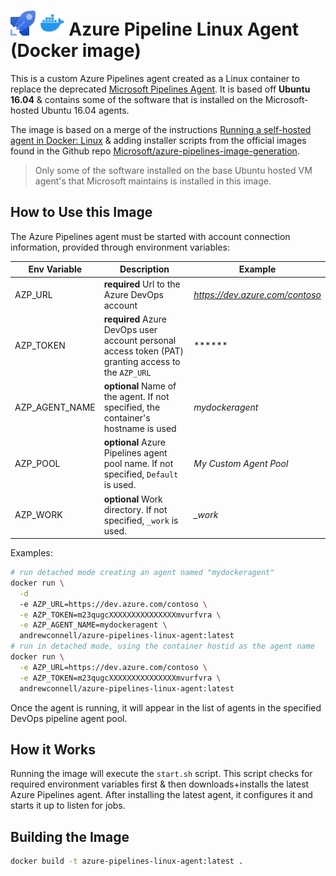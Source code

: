 # ![Azure Pipelines](/docs/DevOpsIconPipelines40.png "Azure Pipelines") ![Docker](/docs/DockerIcon40.png "Docker") Azure Pipeline Linux Agent (Docker image)

This is a custom Azure Pipelines agent created as a Linux container to replace the deprecated [Microsoft Pipelines Agent](https://hub.docker.com/_/microsoft-azure-pipelines-vsts-agent). It is based off **Ubuntu 16.04** & contains some of the software that is installed on the Microsoft-hosted Ubuntu 16.04 agents.

The image is based on a merge of the instructions [Running a self-hosted agent in Docker: Linux](https://docs.microsoft.com/en-us/azure/devops/pipelines/agents/docker?view=azure-devops#adding-tools-and-customizing-the-container) & adding installer scripts from the official images found in the Github repo [Microsoft/azure-pipelines-image-generation](https://github.com/Microsoft/azure-pipelines-image-generation).

> Only some of the software installed on the base Ubuntu hosted VM agent's that Microsoft maintains is installed in this image.

## How to Use this Image

The Azure Pipelines agent must be started with account connection information, provided through environment variables:

|  Env Variable  |                                             Description                                             |             Example             |
| -------------- | --------------------------------------------------------------------------------------------------- | ------------------------------- |
| AZP_URL        | **required** Url to the Azure DevOps account                                                        | *https://dev.azure.com/contoso* |
| AZP_TOKEN      | **required** Azure DevOps user account personal access token (PAT) granting access to the `AZP_URL` | ******                          |
| AZP_AGENT_NAME | **optional** Name of the agent. If not specified, the container's hostname is used                  | *mydockeragent*                 |
| AZP_POOL       | **optional** Azure Pipelines agent pool name. If not specified, `Default` is used.                  | *My Custom Agent Pool*          |
| AZP_WORK       | **optional** Work directory. If not specified, `_work` is used.                                     | *_work*                         |

Examples:

```sh
# run detached mode creating an agent named "mydockeragent"
docker run \
  -d
  -e AZP_URL=https://dev.azure.com/contoso \
  -e AZP_TOKEN=m23qugcXXXXXXXXXXXXXXXmvurfvra \
  -e AZP_AGENT_NAME=mydockeragent \
  andrewconnell/azure-pipelines-linux-agent:latest
# run in detached mode, using the container hostid as the agent name
docker run \
  -e AZP_URL=https://dev.azure.com/contoso \
  -e AZP_TOKEN=m23qugcXXXXXXXXXXXXXXXmvurfvra \
  andrewconnell/azure-pipelines-linux-agent:latest
```

Once the agent is running, it will appear in the list of agents in the specified DevOps pipeline agent pool.

## How it Works

Running the image will execute the `start.sh` script. This script checks for required environment variables first & then downloads+installs the latest Azure Pipelines agent. After installing the latest agent, it configures it and starts it up to listen for jobs.

## Building the Image

```sh
docker build -t azure-pipelines-linux-agent:latest .
```
